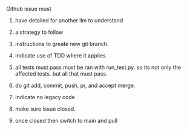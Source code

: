 Github issue must
1. have detailed for another llm to understand
2. a strategy to follow
3. instructions to greate new git branch.
4. indicate use of TDD where it applies
5. all tests must pass must be ran with run_test.py. so its not only the affected tests. but all that must pass.

6. do git add, commit, push, pr, and accept merge.
7. indicate no legacy code
8. make sure issue closed.
9. once closed then switch to main and pull
